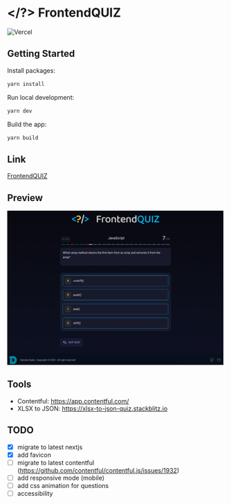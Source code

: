 # </?> FrontendQUIZ
![Vercel](https://vercelbadge.vercel.app/api/balmor/frontend-quiz)

## Getting Started

Install packages:

```bash
yarn install
```

Run local development:

```bash
yarn dev
```

Build the app:

```bash
yarn build
```

## Link
[FrontendQUIZ](https://frontquiz.vercel.app/)

## Preview
[<img src="public/preview.png" width="500"/>](/public/preview.png)

## Tools
- Contentful: https://app.contentful.com/
- XLSX to JSON: https://xlsx-to-json-quiz.stackblitz.io

## TODO
- [x] migrate to latest nextjs
- [x] add favicon
- [ ] migrate to latest contentful (https://github.com/contentful/contentful.js/issues/1932)
- [ ] add responsive mode (mobile)
- [ ] add css animation for questions
- [ ] accessibility
